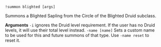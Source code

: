 `!summon blighted [args]` 

Summons a Blighted Sapling from the Circle of the Blighted Druid subclass.
 
**Arguments**
`-i` ignores the Druid level requirement. If the user has no Druid levels, it will use their total level instead.
`-name [name]` Sets a custom name to be used for this and future summons of that type. Use `-name reset` to reset it.